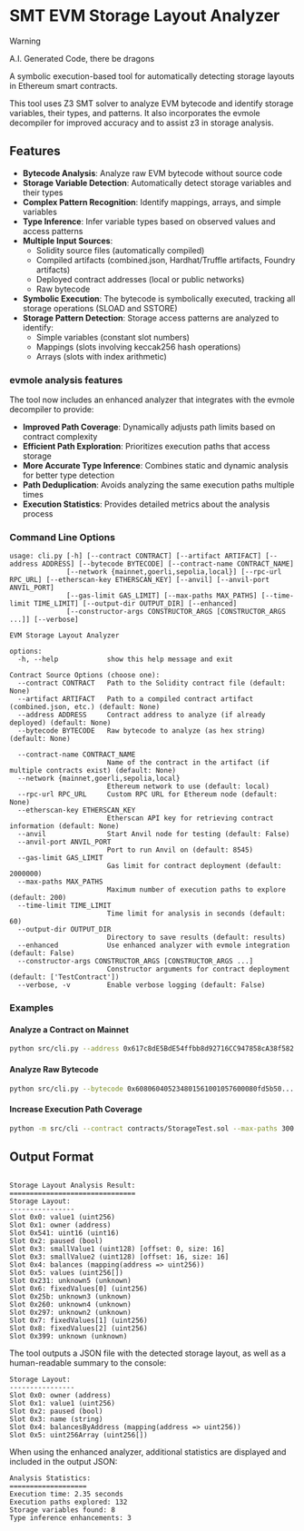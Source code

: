 # SMT EVM Storage Layout Analyzer


> [!WARNING]
> A.I. Generated Code, there be dragons
>

A symbolic execution-based tool for automatically detecting storage layouts in Ethereum smart contracts.

This tool uses Z3 SMT solver to analyze EVM bytecode and identify storage variables, their types, and patterns. It also incorporates the evmole decompiler for improved accuracy and to assist z3 in storage analysis.

## Features

- **Bytecode Analysis**: Analyze raw EVM bytecode without source code
- **Storage Variable Detection**: Automatically detect storage variables and their types
- **Complex Pattern Recognition**: Identify mappings, arrays, and simple variables
- **Type Inference**: Infer variable types based on observed values and access patterns
- **Multiple Input Sources**:
  - Solidity source files (automatically compiled)
  - Compiled artifacts (combined.json, Hardhat/Truffle artifacts, Foundry artifacts)
  - Deployed contract addresses (local or public networks)
  - Raw bytecode
- **Symbolic Execution**: The bytecode is symbolically executed, tracking all storage operations (SLOAD and SSTORE)
- **Storage Pattern Detection**: Storage access patterns are analyzed to identify:
   - Simple variables (constant slot numbers)
   - Mappings (slots involving keccak256 hash operations)
   - Arrays (slots with index arithmetic)
   
### evmole analysis features

The tool now includes an enhanced analyzer that integrates with the evmole decompiler to provide:

- **Improved Path Coverage**: Dynamically adjusts path limits based on contract complexity
- **Efficient Path Exploration**: Prioritizes execution paths that access storage
- **More Accurate Type Inference**: Combines static and dynamic analysis for better type detection
- **Path Deduplication**: Avoids analyzing the same execution paths multiple times
- **Execution Statistics**: Provides detailed metrics about the analysis process



### Command Line Options

```console
usage: cli.py [-h] [--contract CONTRACT] [--artifact ARTIFACT] [--address ADDRESS] [--bytecode BYTECODE] [--contract-name CONTRACT_NAME]
              [--network {mainnet,goerli,sepolia,local}] [--rpc-url RPC_URL] [--etherscan-key ETHERSCAN_KEY] [--anvil] [--anvil-port ANVIL_PORT]
              [--gas-limit GAS_LIMIT] [--max-paths MAX_PATHS] [--time-limit TIME_LIMIT] [--output-dir OUTPUT_DIR] [--enhanced]
              [--constructor-args CONSTRUCTOR_ARGS [CONSTRUCTOR_ARGS ...]] [--verbose]

EVM Storage Layout Analyzer

options:
  -h, --help            show this help message and exit

Contract Source Options (choose one):
  --contract CONTRACT   Path to the Solidity contract file (default: None)
  --artifact ARTIFACT   Path to a compiled contract artifact (combined.json, etc.) (default: None)
  --address ADDRESS     Contract address to analyze (if already deployed) (default: None)
  --bytecode BYTECODE   Raw bytecode to analyze (as hex string) (default: None)

  --contract-name CONTRACT_NAME
                        Name of the contract in the artifact (if multiple contracts exist) (default: None)
  --network {mainnet,goerli,sepolia,local}
                        Ethereum network to use (default: local)
  --rpc-url RPC_URL     Custom RPC URL for Ethereum node (default: None)
  --etherscan-key ETHERSCAN_KEY
                        Etherscan API key for retrieving contract information (default: None)
  --anvil               Start Anvil node for testing (default: False)
  --anvil-port ANVIL_PORT
                        Port to run Anvil on (default: 8545)
  --gas-limit GAS_LIMIT
                        Gas limit for contract deployment (default: 2000000)
  --max-paths MAX_PATHS
                        Maximum number of execution paths to explore (default: 200)
  --time-limit TIME_LIMIT
                        Time limit for analysis in seconds (default: 60)
  --output-dir OUTPUT_DIR
                        Directory to save results (default: results)
  --enhanced            Use enhanced analyzer with evmole integration (default: False)
  --constructor-args CONSTRUCTOR_ARGS [CONSTRUCTOR_ARGS ...]
                        Constructor arguments for contract deployment (default: ['TestContract'])
  --verbose, -v         Enable verbose logging (default: False)
```

### Examples

#### Analyze a Contract on Mainnet

```bash
python src/cli.py --address 0x617c8dE5BdE54ffbb8d92716CC947858cA38f582 --network mainnet --etherscan-key YOUR_API_KEY
```

#### Analyze Raw Bytecode

```bash
python src/cli.py --bytecode 0x608060405234801561001057600080fd5b50...
```

#### Increase Execution Path Coverage

```bash
python -m src/cli --contract contracts/StorageTest.sol --max-paths 300
```


## Output Format


```

Storage Layout Analysis Result:
===============================
Storage Layout:
----------------
Slot 0x0: value1 (uint256)
Slot 0x1: owner (address)
Slot 0x541: uint16 (uint16)
Slot 0x2: paused (bool)
Slot 0x3: smallValue1 (uint128) [offset: 0, size: 16]
Slot 0x3: smallValue2 (uint128) [offset: 16, size: 16]
Slot 0x4: balances (mapping(address => uint256))
Slot 0x5: values (uint256[])
Slot 0x231: unknown5 (unknown)
Slot 0x6: fixedValues[0] (uint256)
Slot 0x25b: unknown3 (unknown)
Slot 0x260: unknown4 (unknown)
Slot 0x297: unknown2 (unknown)
Slot 0x7: fixedValues[1] (uint256)
Slot 0x8: fixedValues[2] (uint256)
Slot 0x399: unknown (unknown)

```


The tool outputs a JSON file with the detected storage layout, as well as a human-readable summary to the console:

```
Storage Layout:
----------------
Slot 0x0: owner (address)
Slot 0x1: value1 (uint256)
Slot 0x2: paused (bool)
Slot 0x3: name (string)
Slot 0x4: balancesByAddress (mapping(address => uint256))
Slot 0x5: uint256Array (uint256[])
```

When using the enhanced analyzer, additional statistics are displayed and included in the output JSON:

```
Analysis Statistics:
===================
Execution time: 2.35 seconds
Execution paths explored: 132
Storage variables found: 8
Type inference enhancements: 3
```
